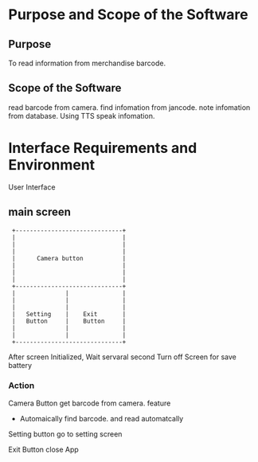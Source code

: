 # Purpose and Scope of the Software
## Purpose
 To read information from merchandise barcode.
## Scope of the Software
 read barcode from camera.
 find infomation from jancode.
 note infomation from database.
 Using TTS speak infomation.
 
#  Interface Requirements and Environment
  User Interface
  
## main screen

     +------------------------------+
     |                              |
     |                              |
     |                              |
     |      Camera button           |
     |                              |
     |                              |
     |                              |
     +------------------------------+
     |              |               |
     |              |               |
     |              |               |
     |   Setting    |    Exit       |
     |   Button     |    Button     |
     |              |               |
     |              |               |
     +------------------------------+
   
  After screen Initialized, 
  Wait servaral second Turn off Screen for save battery


### Action
  Camera Button
  get barcode from camera.
  feature 
   * Automaically find barcode. and read automatcally
  
  Setting button
  go to setting screen
  
  Exit Button
  close App
  
